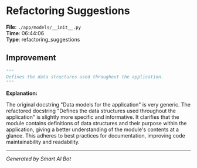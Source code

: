 # Refactoring Suggestions

**File**: `./app/models/__init__.py`  
**Time**: 06:44:06  
**Type**: refactoring_suggestions

## Improvement

```python
"""
Defines the data structures used throughout the application.
"""
```

**Explanation:**

The original docstring "Data models for the application" is very generic.  The refactored docstring "Defines the data structures used throughout the application" is slightly more specific and informative.  It clarifies that the module contains definitions of data structures and their purpose within the application, giving a better understanding of the module's contents at a glance. This adheres to best practices for documentation, improving code maintainability and readability.

---
*Generated by Smart AI Bot*
